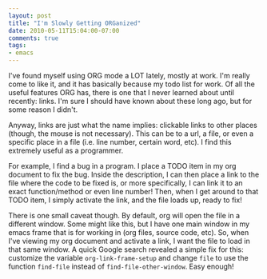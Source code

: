 ```yaml
---
layout: post
title: "I'm Slowly Getting ORGanized"
date: 2010-05-11T15:04:00-07:00
comments: true
tags:
- emacs
---
```

I've found myself using ORG mode a LOT lately, mostly at work. I'm really come to like it, and it has basically because my todo list for work. Of all the useful features ORG has, there is one that I never learned about until recently: links. I'm sure I should have known about these long ago, but for some reason I didn't.
<!--more-->
Anyway, links are just what the name implies: clickable links to other places (though, the mouse is not necessary). This can be to a url, a file, or even a specific place in a file (i.e. line number, certain word, etc). I find this extremely useful as a programmer.

For example, I find a bug in a program. I place a TODO item in my org document to fix the bug. Inside the description, I can then place a link to the file where the code to be fixed is, or more specifically, I can link it to an exact function/method or even line number! Then, when I get around to that TODO item, I simply activate the link, and the file loads up, ready to fix!

There is one small caveat though. By default, org will open the file in a different window. Some might like this, but I have one main window in my emacs frame that is for working in (org files, source code, etc). So, when I've viewing my org document and activate a link, I want the file to load in that same window. A quick Google search revealed a simple fix for this: customize the variable `org-link-frame-setup` and change `file` to use the function `find-file` instead of `find-file-other-window`. Easy enough!

